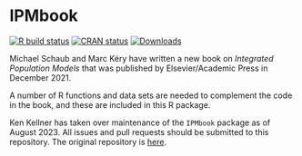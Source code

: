 IPMbook
=======

[![R build
status](https://github.com/kenkellner/IPMbook/workflows/R-CMD-check/badge.svg)](https://github.com/kenkellner/IPMbook/actions)
[![CRAN status](https://www.r-pkg.org/badges/version/IPMbook)](https://cran.r-project.org/web/packages/IPMbook/index.html)
[![Downloads](https://cranlogs.r-pkg.org/badges/last-month/IPMbook)](https://www.r-pkg.org/services)

Michael Schaub and Marc Kéry have written a new book on *Integrated Population Models* that was published by Elsevier/Academic Press in December 2021. 

A number of R functions and data sets are needed to complement the code in the book, and these are included in this R package.

Ken Kellner has taken over maintenance of the `IPMbook` package as of August 2023. All issues and pull requests should be submitted to this repository. The original repository is [here](https://github.com/mikemeredith/IPMbook).
